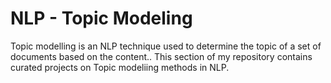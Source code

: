 # NLP - Topic Modeling
Topic modelling is an NLP technique used to determine the topic of a set of documents based on the content.. This section of my repository contains curated projects on Topic modeliing methods in NLP.
